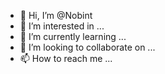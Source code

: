 - 👋 Hi, I’m @Nobint
- 👀 I’m interested in ...
- 🌱 I’m currently learning ...
- 💞️ I’m looking to collaborate on ...
- 📫 How to reach me ...

<!---
Nobint/Nobint is a ✨ special ✨ repository because its `README.md` (this file) appears on your GitHub profile.
You can click the Preview link to take a look at your changes.
--->
